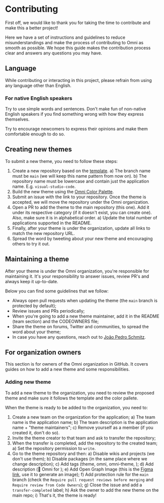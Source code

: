 # Contributing

First off, we would like to thank you for taking the time to contribute and make this a better project!

Here we have a set of instructions and guidelines to reduce misunderstandings and make the process of contributing to Omni as smooth as possible. We hope this guide makes the contribution process clear and answers any questions you may have.

## Language

While contributing or interacting in this project, please refrain from using any language other than English.

### For native English speakers

Try to use simple words and sentences. Don't make fun of non-native English speakers if you find something wrong with how they express themselves.

Try to encourage newcomers to express their opinions and make them comfortable enough to do so.

## Creating new themes

To submit a new theme, you need to follow these steps:

1. Create a new repository based on the [template](https://github.com/getomni/template).
   a) The branch name must be `main` (we will keep this name pattern from now on).
   b) The repository name must be lowercase and contain just the application name. E.g. `visual-studio-code`.
2. Build the new theme using the [Omni Color Palette](https://github.com/getomni/omni#color-palette).
3. Submit an issue with the link to your repository. Once the theme is accepted, we will move the repository under the Omni organization.
4. Open a PR to add the theme to the main repository (this one). Add it under its respective category (if it doesn't exist, you can create one). Also, make sure it is in alphabetical order.
   a) Update the total number of applications supported in the README.
5. Finally, after your theme is under the organization, update all links to match the new repository URL.
6. Spread the word by tweeting about your new theme and encouraging others to try it out.

## Maintaining a theme

After your theme is under the Omni organization, you're responsible for maintaining it. It's your responsibility to answer issues, review PR's and always keep it up-to-date.

Below you can find some guidelines that we follow:

- Always open pull requests when updating the theme (the `main` branch is protected by default);
- Review issues and PRs periodically;
- When you're going to add a new theme maintainer, add it in the README (team section) and the CODEOWNERS file;
- Share the theme on forums, Twitter and communities, to spread the word about your theme;
- In case you have any questions, reach out to [João Pedro Schmitz](https://github.com/jpedroschmitz).

## For organization owners

This section is for owners of the Omni organization in GitHub. It covers guides on how to add a new theme and some responsibilities.

### Adding new theme

To add a new theme to the organization, you need to review the proposed theme and make sure it follows the template and the color pallete.

When the theme is ready to be added to the organization, you need to:

1. Create a new team on the organization for the application;
   a) The team name is the application name;
   b) The team description is the application name + "theme maintainers";
   c) Remove yourself as a member (if you created it, don't do so).
2. Invite the theme creator to that team and ask to transfer the repository;
3. When the transfer is completed, add the repository to the created team;
   a) Set the repository permission to `write`.
4. Go to the theme repository and then:
   a) Disable wikis and projects (we don't use them);
   b) Disable packages (in the same place where we change description);
   c) Add tags (theme, omni, omni-theme, <tool>);
   d) Add description (🎨 Omni for <tool>);
   e) Add Open Graph Image (this is the [Figma link](https://www.figma.com/file/LJRny1i7eOagTXO4Her5u7/Omni-Project/duplicate), use it to generate an image);
   f) Add protection rule for the `main` branch (check the `Require pull request reviews before merging` and `Require review from Code Owners`);
   g) Close the issue and add a `transfer-completed` label;
   h) Ask the owner to add the new theme on the main repo;
   i) That's it, the theme is ready!
